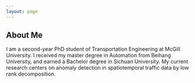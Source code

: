 ```yaml
---
layout: page
---
```


## About Me

I am a second-year PhD student of Transportation Engineering at McGill University. I received my master degree in Automation from Beihang University, and earned a Bachelor degree in Sichuan University. My current research centers on anomaly detection in spatiotemporal traffic data by low rank decomposition.

